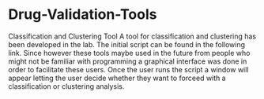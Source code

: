 # Drug-Validation-Tools
Classification and Clustering Tool
A tool for classification and clustering has been developed in the lab. The initial script can be found in the following link. Since however these tools maybe used in the future from people who might not be familiar with programming a graphical interface was done in order to facilitate these users. 
Once the user runs the script a window will appear letting the user decide whether they want to forceed with a classification or clustering analysis.
